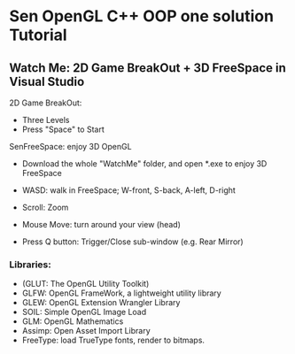# Sen OpenGL C++ OOP one solution Tutorial

## Watch Me: 2D Game BreakOut + 3D FreeSpace in Visual Studio

2D Game BreakOut:
* Three Levels
* Press "Space" to Start


SenFreeSpace: enjoy 3D OpenGL
* Download the whole "WatchMe" folder, and open *.exe to enjoy 3D FreeSpace

* WASD: walk in FreeSpace; W-front, S-back, A-left, D-right
* Scroll: Zoom
* Mouse Move: turn around your view (head)
* Press Q button: Trigger/Close sub-window (e.g. Rear Mirror)


### Libraries:
* (GLUT: The OpenGL Utility Toolkit)
* GLFW: OpenGL FrameWork, a lightweight utility library
* GLEW: OpenGL Extension Wrangler Library 
* SOIL: Simple OpenGL Image Load
* GLM: OpenGL Mathematics
* Assimp: Open Asset Import Library
* FreeType: load TrueType fonts, render to bitmaps.
